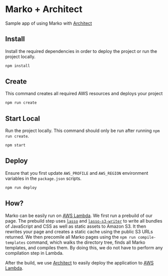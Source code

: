 # Marko + Architect

Sample app of using Marko with [Architect](https://arc.codes)

## Install

Install the required dependencies in order to deploy the project or run the
project locally.

```bash
npm install
```

## Create

This command creates all required AWS resources and deploys your project

```bash
npm run create
```

## Start Local

Run the project locally. This command should only be run after running `npm run create`.

```bash
npm start
```

## Deploy

Ensure that you first update `AWS_PROFILE` and `AWS_REGION` environment variables
in the `package.json` scripts.

```bash
npm run deploy
```

## How?

Marko can be easily run on [AWS Lambda](https://aws.amazon.com/lambda/). We first run a prebuild of our page.
The prebuild step uses [`lasso`](https://github.com/lasso-js/lasso) and
[`lasso-s3-writer`](https://github.com/lasso-js/lasso-s3-writer) to write all
bundles of JavaScript and CSS as well as static assets to Amazon S3. It then
rewrites your page and creates a static cache using the public S3 URLs returned.
We then precomile all Marko pages using the `npm run compile-templates` command,
which walks the directory tree, finds all Marko templates, and compiles them.
By doing this, we do not have to perform any compilation step in Lambda.

After the build, we use [Architect](https://arc.codes) to easily deploy the
application to [AWS Lambda](https://aws.amazon.com/lambda/).

